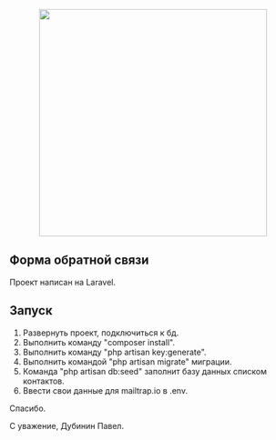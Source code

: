 <p align="center"><img src="https://res.cloudinary.com/dtfbvvkyp/image/upload/v1566331377/laravel-logolockup-cmyk-red.svg" width="400"></p>

## Форма обратной связи

Проект написан на Laravel.

## Запуск
1) Развернуть проект, подключиться к бд.
2) Выполнить команду "composer install".
3) Выполнить команду "php artisan key:generate".
4) Выполнить командой "php artisan migrate" миграции.
5) Команда "php artisan db:seed" заполнит базу данных списком контактов.
6) Ввести свои данные для mailtrap.io в .env.

Спасибо.

С уважение, Дубинин Павел.
